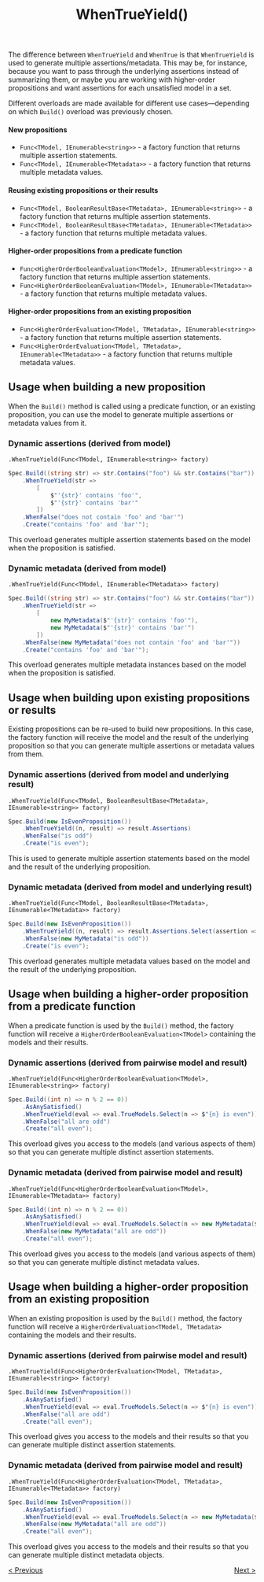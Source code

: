 ﻿---
title: WhenTrueYield()
category: building
---
The difference between `WhenTrueYield` and `WhenTrue` is that `WhenTrueYield` is used to generate multiple
assertions/metadata. This may be, for instance, because you want to pass through the underlying assertions instead of
summarizing them, or maybe you are working with higher-order propositions and want assertions for each unsatisfied
model in a set.

Different overloads are made available for different use cases—depending on which `Build()` overload was previously 
chosen. 

#### New propositions
* `Func<TModel, IEnumerable<string>>` - a factory function that returns multiple assertion statements.
* `Func<TModel, IEnumerable<TMetadata>>` - a factory function that returns multiple metadata values.

#### Reusing existing propositions or their results
* `Func<TModel, BooleanResultBase<TMetadata>, IEnumerable<string>>` - a factory function that returns multiple assertion statements.
* `Func<TModel, BooleanResultBase<TMetadata>, IEnumerable<TMetadata>>` - a factory function that returns multiple metadata values.

#### Higher-order propositions from a predicate function
* `Func<HigherOrderBooleanEvaluation<TModel>, IEnumerable<string>>` - a factory function that returns multiple assertion statements.
* `Func<HigherOrderBooleanEvaluation<TModel>, IEnumerable<TMetadata>>` - a factory function that returns multiple metadata values.

#### Higher-order propositions from an existing proposition
* `Func<HigherOrderEvaluation<TModel, TMetadata>, IEnumerable<string>>` - a factory function that returns multiple assertion statements.
* `Func<HigherOrderEvaluation<TModel, TMetadata>, IEnumerable<TMetadata>>` - a factory function that returns multiple metadata values.

## Usage when building a new proposition

When the `Build()` method is called using a predicate function, or an existing proposition, you can use the model to 
generate multiple assertions or metadata values from it.

### Dynamic assertions (derived from model)

`.WhenTrueYield(Func<TModel, IEnumerable<string>> factory)`

```csharp
Spec.Build((string str) => str.Contains("foo") && str.Contains("bar"))
    .WhenTrueYield(str =>
        [
            $"'{str}' contains 'foo'",
            $"'{str}' contains 'bar'"
        ])
    .WhenFalse("does not contain 'foo' and 'bar'")
    .Create("contains 'foo' and 'bar'");
```

This overload generates multiple assertion statements based on the model when the proposition is satisfied.

### Dynamic metadata (derived from model)

`.WhenTrueYield(Func<TModel, IEnumerable<TMetadata>> factory)`

```csharp
Spec.Build((string str) => str.Contains("foo") && str.Contains("bar"))
    .WhenTrueYield(str =>
        [
            new MyMetadata($"'{str}' contains 'foo'"),
            new MyMetadata($"'{str}' contains 'bar'")
        ])
    .WhenFalse(new MyMetadata("does not contain 'foo' and 'bar'"))
    .Create("contains 'foo' and 'bar'");
```

This overload generates multiple metadata instances based on the model when the proposition is satisfied.

## Usage when building upon existing propositions or results

Existing propositions can be re-used to build new propositions.
In this case, the factory function will receive the model and the result of the underlying proposition so that you 
can generate multiple assertions or metadata values from them.

### Dynamic assertions (derived from model and underlying result)

`.WhenTrueYield(Func<TModel, BooleanResultBase<TMetadata>, IEnumerable<string>> factory)`

```csharp
Spec.Build(new IsEvenProposition())
    .WhenTrueYield((n, result) => result.Assertions)
    .WhenFalse("is odd")
    .Create("is even");
```

This is used to generate multiple assertion statements based on the model and the result of the underlying proposition.

### Dynamic metadata (derived from model and underlying result)

`.WhenTrueYield(Func<TModel, BooleanResultBase<TMetadata>, IEnumerable<TMetadata>> factory)`

```csharp
Spec.Build(new IsEvenProposition())
    .WhenTrueYield((n, result) => result.Assertions.Select(assertion => new MyMetadata($"{n} {assertion}")))
    .WhenFalse(new MyMetadata("is odd"))
    .Create("is even");
```

This overload generates multiple metadata values based on the model and the result of the underlying proposition.

## Usage when building a higher-order proposition from a predicate function

When a predicate function is used by the `Build()` method, the factory function will receive a
`HigherOrderBooleanEvaluation<TModel>` containing the models and their results.

### Dynamic assertions (derived from pairwise model and result)

`.WhenTrueYield(Func<HigherOrderBooleanEvaluation<TModel>, IEnumerable<string>> factory)`

```csharp
Spec.Build((int n) => n % 2 == 0))
    .AsAnySatisfied()
    .WhenTrueYield(eval => eval.TrueModels.Select(n => $"{n} is even"))
    .WhenFalse("all are odd")
    .Create("all even");
```

This overload gives you access to the models (and various aspects of them) so that you can generate multiple
distinct assertion statements.

### Dynamic metadata (derived from pairwise model and result)

`.WhenTrueYield(Func<HigherOrderBooleanEvaluation<TModel>, IEnumerable<TMetadata>> factory)`

```csharp
Spec.Build((int n) => n % 2 == 0))
    .AsAnySatisfied()
    .WhenTrueYield(eval => eval.TrueModels.Select(n => new MyMetadata($"{n} is even")))
    .WhenFalse(new MyMetadata("all are odd"))
    .Create("all even");
```

This overload gives you access to the models (and various aspects of them) so that you can generate multiple distinct
metadata values.

## Usage when building a higher-order proposition from an existing proposition

When an existing proposition is used by the `Build()` method, the factory function will receive a
`HigherOrderEvaluation<TModel, TMetadata>` containing the models and their results.

### Dynamic assertions (derived from pairwise model and result)

`.WhenTrueYield(Func<HigherOrderEvaluation<TModel, TMetadata>, IEnumerable<string>> factory)`

```csharp
Spec.Build(new IsEvenProposition())
    .AsAnySatisfied()
    .WhenTrueYield(eval => eval.TrueModels.Select(n => $"{n} is even"))
    .WhenFalse("all are odd")
    .Create("all even");
```

This overload gives you access to the models and their results so that you can generate multiple distinct assertion
statements.

### Dynamic metadata (derived from pairwise model and result)

`.WhenTrueYield(Func<HigherOrderEvaluation<TModel, TMetadata>, IEnumerable<TMetadata>> factory)`

```csharp
Spec.Build(new IsEvenProposition())
    .AsAnySatisfied()
    .WhenTrueYield(eval => eval.TrueModels.Select(n => new MyMetadata($"{n} is even")))
    .WhenFalse(new MyMetadata("all are odd"))
    .Create("all even");
```

This overload gives you access to the models and their results so that you can generate multiple distinct metadata
objects.

<div style="display: flex; justify-content: space-between">
    <a href="./docs/WhenTrue.html">&lt; Previous</a>
    <a href="./docs/WhenFalse.html">Next &gt;</a>
</div>